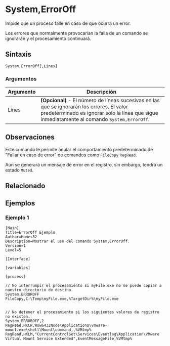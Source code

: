 # System,ErrorOff

Impide que un proceso falle en caso de que ocurra un error.

Los errores que normalmente provocarían la falla de un comando se ignorarán y el procesamiento continuará.

## Sintaxis

```pebakery
System,ErrorOff[,Lines]
```

### Argumentos

| Argumento | Descripción |
| --- | --- |
| Lines | **(Opcional)** - El número de líneas sucesivas en las que se ignorarán los errores. El valor predeterminado es ignorar solo la línea que sigue inmediatamente al comando `System,ErrorOff`.|

## Observaciones

Este comando le permite anular el comportamiento predeterminado de "Fallar en caso de error" de comandos como `FileCopy` `RegRead`.

Aún se generará un mensaje de error en el registro, sin embargo, tendrá un estado `Muted`.

## Relacionado

## Ejemplos

### Ejemplo 1

```pebakery
[Main]
Title=ErrorOff Ejemplo
Author=Homes32
Description=Mostrar el uso del comando System,ErrorOff.
Version=1
Level=5

[Interface]

[variables]

[process]

// No interrumpir el procesamiento si myFile.exe no se puede copiar a nuestro directorio de destino.
System,ERROROFF
FileCopy,C:\Temp\myFile.exe,%TargetDir%\myFile.exe


// No detener el procesamiento si los siguientes valores de registro no existen.
System,ERROROFF,2
RegRead,HKCR,Wow6432Node\Applications\vmware-mount.exe\shell\Mount\command,,%VMtmp%
RegRead,HKLM,"CurrentControlSet\Services\Eventlog\Application\VMware Virtual Mount Service Extended",EventMessageFile,%VMtmp%
```
